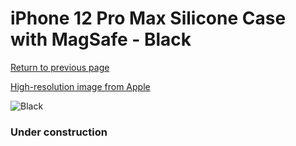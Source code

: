 # iPhone 12 Pro Max Silicone Case with MagSafe - Black

[Return to previous page](/iphone_12)

[High-resolution image from Apple](https://store.storeimages.cdn-apple.com/8756/as-images.apple.com/is/MHLG3?wid=4500&hei=4500&fmt=png)

<div style="width: 384px"><img src="/everypreview/MHLG3.png" alt="Black"></div>

### Under construction
